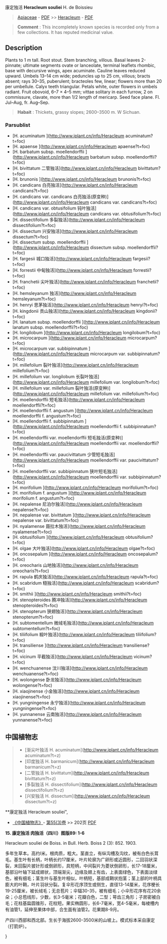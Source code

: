 康定独活 **Heracleum souliei** H. de Boissieu

> [Apiaceae](http://www.iplant.cn/info/Apiaceae?t=foc) - [PDF](http://www.iplant.cn/foc/pdf/Apiaceae.pdf) >> [Heracleum](http://www.iplant.cn/info/Heracleum?t=foc) - [PDF](http://www.iplant.cn/foc/pdf/Heracleum.pdf)


> **Comment** : 
> This incompletely known species is recorded only from a few collections. It has reputed medicinal value.

## Description

Plants to 1 m tall. Root stout. Stem branching, villous. Basal leaves 2-pinnate; ultimate segments ovate or lanceolate, terminal leaflets rhombic, base with decursive wings, apex acuminate. Cauline leaves reduced upward. Umbels 13–14 cm wide; peduncles up to 25 cm, villous; bracts absent; rays 30–35, puberulent; bracteoles few, linear; flowers more than 20 per umbellule. Calyx teeth triangular. Petals white, outer flowers in umbels radiant. Fruit obovoid, 6–7 × 4–5 mm; vittae solitary in each furrow, 2 on commissure, clavate, more than 1/2 length of mericarp. Seed face plane. Fl. Jul–Aug, fr. Aug–Sep.


> **Habait** : 
> Thickets, grassy slopes; 2600–3500 m. W Sichuan.



### Parsublist

* [H.  acuminatum  ](http://www.iplant.cn/info/Heracleum acuminatum?t=foc)
* [H.  apaense  ](http://www.iplant.cn/info/Heracleum apaense?t=foc)
* [H.  barbatum subsp. moellendorffii  ](http://www.iplant.cn/info/Heracleum barbatum subsp. moellendorffii?t=foc)
* [H.  bivittatum  二管独活](http://www.iplant.cn/info/Heracleum bivittatum?t=foc)
* [H.  brunonis  ](http://www.iplant.cn/info/Heracleum brunonis?t=foc)
* [H.  candicans  白亮独活](http://www.iplant.cn/info/Heracleum candicans?t=foc)
* [H.  candicans var. candicans  白亮独活(原变种)](http://www.iplant.cn/info/Heracleum candicans var. candicans?t=foc)
* [H.  candicans var. obtusifolium  钝叶独活](http://www.iplant.cn/info/Heracleum candicans var. obtusifolium?t=foc)
* [H.  dissectifolium  多裂独活](http://www.iplant.cn/info/Heracleum dissectifolium?t=foc)
* [H.  dissectum  兴安独活](http://www.iplant.cn/info/Heracleum dissectum?t=foc)
* [H.  dissectum subsp. moellendorffii  ](http://www.iplant.cn/info/Heracleum dissectum subsp. moellendorffii?t=foc)
* [H.  fargesii  城口独活](http://www.iplant.cn/info/Heracleum fargesii?t=foc)
* [H.  forrestii  中甸独活](http://www.iplant.cn/info/Heracleum forrestii?t=foc)
* [H.  franchetii  尖叶独活](http://www.iplant.cn/info/Heracleum franchetii?t=foc)
* [H.  hemsleyanum  独活](http://www.iplant.cn/info/Heracleum hemsleyanum?t=foc)
* [H.  henryi  思茅独活](http://www.iplant.cn/info/Heracleum henryi?t=foc)
* [H.  kingdonii  贡山独活](http://www.iplant.cn/info/Heracleum kingdonii?t=foc)
* [H.  lanatum subsp. moellendorffii  ](http://www.iplant.cn/info/Heracleum lanatum subsp. moellendorffii?t=foc)
* [H.  longilobum  ](http://www.iplant.cn/info/Heracleum longilobum?t=foc)
* [H.  microcarpum  ](http://www.iplant.cn/info/Heracleum microcarpum?t=foc)
* [H.  microcarpum var. subbipinnatum  ](http://www.iplant.cn/info/Heracleum microcarpum var. subbipinnatum?t=foc)
* [H.  millefolium  裂叶独活](http://www.iplant.cn/info/Heracleum millefolium?t=foc)
* [H.  millefolium var. longilobum  长裂叶独活](http://www.iplant.cn/info/Heracleum millefolium var. longilobum?t=foc)
* [H.  millefolium var. millefolium  裂叶独活(原变种)](http://www.iplant.cn/info/Heracleum millefolium var. millefolium?t=foc)
* [H.  moellendorffii  短毛独活](http://www.iplant.cn/info/Heracleum moellendorffii?t=foc)
* [H.  moellendorffii f. angustum  ](http://www.iplant.cn/info/Heracleum moellendorffii f. angustum?t=foc)
* [H.  moellendorffii f. subbipinnatum  ](http://www.iplant.cn/info/Heracleum moellendorffii f. subbipinnatum?t=foc)
* [H.  moellendorffii var. moellendorffii  短毛独活(原变种)](http://www.iplant.cn/info/Heracleum moellendorffii var. moellendorffii?t=foc)
* [H.  moellendorffii var. paucivittatum  少管短毛独活](http://www.iplant.cn/info/Heracleum moellendorffii var. paucivittatum?t=foc)
* [H.  moellendorffii var. subbipinnatum  狭叶短毛独活](http://www.iplant.cn/info/Heracleum moellendorffii var. subbipinnatum?t=foc)
* [H.  morifolium  ](http://www.iplant.cn/info/Heracleum morifolium?t=foc)
* [H.  morifolium f. angustum  ](http://www.iplant.cn/info/Heracleum morifolium f. angustum?t=foc)
* [H.  nepalense  尼泊尔独活](http://www.iplant.cn/info/Heracleum nepalense?t=foc)
* [H.  nepalense var. bivittatum  ](http://www.iplant.cn/info/Heracleum nepalense var. bivittatum?t=foc)
* [H.  nyalamense  聂拉木独活](http://www.iplant.cn/info/Heracleum nyalamense?t=foc)
* [H.  obtusifolium  ](http://www.iplant.cn/info/Heracleum obtusifolium?t=foc)
* [H.  olgae  大叶独活](http://www.iplant.cn/info/Heracleum olgae?t=foc)
* [H.  oncosepalum  ](http://www.iplant.cn/info/Heracleum oncosepalum?t=foc)
* [H.  oreocharis  山地独活](http://www.iplant.cn/info/Heracleum oreocharis?t=foc)
* [H.  rapula  鹤庆独活](http://www.iplant.cn/info/Heracleum rapula?t=foc)
* [H.  scabridum  糙独活](http://www.iplant.cn/info/Heracleum scabridum?t=foc)
* [H.  smithii  ](http://www.iplant.cn/info/Heracleum smithii?t=foc)
* [H.  stenopteroides  腾冲独活](http://www.iplant.cn/info/Heracleum stenopteroides?t=foc)
* [H.  stenopterum  狭翅独活](http://www.iplant.cn/info/Heracleum stenopterum?t=foc)
* [H.  subtomentellum  微绒毛独活](http://www.iplant.cn/info/Heracleum subtomentellum?t=foc)
* [H.  tiliifolium  椴叶独活](http://www.iplant.cn/info/Heracleum tiliifolium?t=foc)
* [H.  transiliense  ](http://www.iplant.cn/info/Heracleum transiliense?t=foc)
* [H.  vicinum  平截独活](http://www.iplant.cn/info/Heracleum vicinum?t=foc)
* [H.  wenchuanense  汶川独活](http://www.iplant.cn/info/Heracleum wenchuanense?t=foc)
* [H.  wolongense  卧龙独活](http://www.iplant.cn/info/Heracleum wolongense?t=foc)
* [H.  xiaojinense  小金独活](http://www.iplant.cn/info/Heracleum xiaojinense?t=foc)
* [H.  yungningense  永宁独活](http://www.iplant.cn/info/Heracleum yungningense?t=foc)
* [H.  yunnanense  云南独活](http://www.iplant.cn/info/Heracleum yunnanense?t=foc)


## 中国植物志

> * [渐尖叶独活  H.  acuminatum](http://www.iplant.cn/info/Heracleum acuminatum?t=z)
> * [印度独活  H.  barmanicum](http://www.iplant.cn/info/Heracleum barmanicum?t=z)
> * [二管独活  H.  bivittatum](http://www.iplant.cn/info/Heracleum bivittatum?t=z)
> * [多裂独活  H.  dissectifolium](http://www.iplant.cn/info/Heracleum dissectifolium?t=z)
> * [兴安独活  H.  dissectum](http://www.iplant.cn/info/Heracleum dissectum?t=z)


**康定独活 Heracleum souliei",



* [《中国植物志》](http://www.iplant.cn/frps)- [第55(3)卷](http://www.iplant.cn/frps/vol/55(3)) >> 202页 [PDF](http://www.iplant.cn/frps/pdf/55(3)/202.PDF)


**15. 康定独活 肉独活（四川）图版89: 1-6**

Heracleum souliei de Boiss. in Bull. Herb. Boiss 2 (3): 852. 1903.

多年生草本。高约l米。根肉质，粗大。茎直立，有纵沟槽及沟纹，被有白色长茸毛。基生叶有长柄，叶柄长约17厘米，叶片轮廓为广卵形或近圆形，二回羽状深裂，末回裂片披针形或倒卵形，具短柄，中间裂片为菱状倒卵形，长17-18厘米，基部沿叶轴下延成翅状，顶端渐尖，边缘及翅上有齿，上表面绿色，下表面淡绿色，被有细毛；茎生叶与基生叶相似，叶柄短，基部成鞘状抱茎；茎上部的叶柄具膨大的叶鞘，叶片羽状分裂。复伞形花序顶生或侧生，直径13-14厘米，花序梗长19-25厘米，被长绒毛；无总苞片；伞辐30-35，被有细毛；小伞形花序有花20余朵；小总苞线形，少数，长3-5毫米；花瓣白色，二型；萼齿三角形；子房密被白毛；花柱基扁圆锥形，花柱短。果实椭圆形，长6-7毫米，宽4-5毫米，每棱槽内有油管1，延伸至果体中部，合生面有油管2。花果期8-9月。

产四川西部和西北部。生长于海拔2600-3500米的山坡上。模式标本采自康定（打箭炉）。



}
